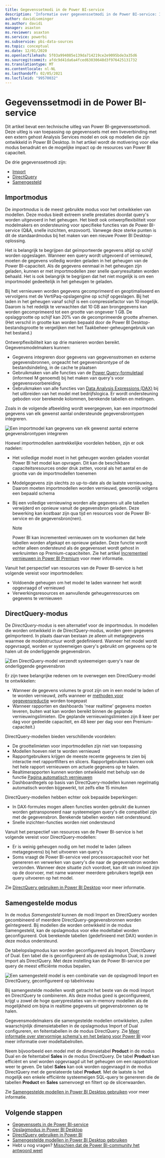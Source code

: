 ```yaml
---
title: Gegevenssetmodi in de Power BI-service
description: 'Informatie over gegevenssetmodi in de Power BI-service: Import, DirectQuery en Samengesteld.'
author: davidiseminger
ms.author: davidi
manager: asaxton
ms.reviewer: asaxton
ms.service: powerbi
ms.subservice: pbi-data-sources
ms.topic: conceptual
ms.date: 12/01/2020
ms.openlocfilehash: 5f03a994085e139da714219ce2e9095bde3a35d6
ms.sourcegitcommit: afdc9d41da6a4fced63030648d3f976425131732
ms.translationtype: MT
ms.contentlocale: nl-NL
ms.lasthandoff: 02/05/2021
ms.locfileid: "99570032"
---
```

# <a name="dataset-modes-in-the-power-bi-service"></a>Gegevenssetmodi in de Power BI-service

Dit artikel bevat een technische uitleg van Power BI-gegevenssetsmodi. Deze uitleg is van toepassing op gegevenssets met een liveverbinding met een extern gehost Analysis Services model en ook op modellen die zijn ontwikkeld in Power BI Desktop. In het artikel wordt de motivering voor elke modus benadrukt en de mogelijke impact op de resources van Power BI capaciteit.

De drie gegevenssetmodi zijn:

- [Import](#import-mode)
- [DirectQuery](#directquery-mode)
- [Samengesteld](#composite-mode)

## <a name="import-mode"></a>Importmodus

De _importmodus_ is de meest gebruikte modus voor het ontwikkelen van modellen. Deze modus biedt extreem snelle prestaties doordat query's worden uitgevoerd in het geheugen. Het biedt ook ontwerpflexibiliteit voor modelmakers en ondersteuning voor specifieke functies van de Power BI-service (Q&A, snelle inzichten, enzovoort). Vanwege deze sterke punten is dit de standaardmodus bij het maken van een nieuwe Power BI Desktop-oplossing.

Het is belangrijk te begrijpen dat geïmporteerde gegevens altijd op schijf worden opgeslagen. Wanneer een query wordt uitgevoerd of vernieuwd, moeten de gegevens volledig worden geladen in het geheugen van de Power BI-capaciteit. Als de gegevens eenmaal in het geheugen zijn geladen, kunnen er met importmodellen zeer snelle queryresultaten worden behaald. Het is ook belangrijk te begrijpen dat het niet mogelijk is om een importmodel gedeeltelijk in het geheugen te geladen.

Bij het vernieuwen worden gegevens gecomprimeerd en geoptimaliseerd en vervolgens met de VertiPaq-opslagengine op schijf opgeslagen. Bij het laden in het geheugen vanaf schijf is een compressiefactor van 10 mogelijk. Daarom is het redelijk te verwachten dat 10 GB aan brongegevens kan worden gecomprimeerd tot een grootte van ongeveer 1 GB. De opslaggrootte op schijf kan 20% van de gecomprimeerde grootte afnemen. (Het verschil in grootte kan worden bepaald door de Power BI Desktop-bestandsgrootte te vergelijken met het Taakbeheer-geheugengebruik van het bestand.)

Ontwerpflexibiliteit kan op drie manieren worden bereikt. Gegevensmodelmakers kunnen:

- Gegevens integreren door gegevens van gegevensstromen en externe gegevensbronnen, ongeacht het gegevensbrontype of de bestandsindeling, in de cache te plaatsen
- Gebruikmaken van alle functies van de [Power Query-formuletaal](/powerquery-m/) (informeel M genoemd) bij het maken van query's voor gegevensvoorbereiding
- Gebruikmaken van alle functies van [Data Analysis Expressions (DAX)](/dax/) bij het uitbreiden van het model met bedrijfslogica. Er wordt ondersteuning geboden voor berekende kolommen, berekende tabellen en metingen.

Zoals in de volgende afbeelding wordt weergegeven, kan een importmodel gegevens van elk gewenst aantal ondersteunde gegevensbrontypen integreren.

![Een importmodel kan gegevens van elk gewenst aantal externe gegevensbrontypen integreren](media/service-dataset-modes-understand/import-model.png)

Hoewel importmodellen aantrekkelijke voordelen hebben, zijn er ook nadelen:

- Het volledige model moet in het geheugen worden geladen voordat Power BI het model kan opvragen. Dit kan de beschikbare capaciteitsresources onder druk zetten, vooral als het aantal en de grootte van de importmodellen toenemen
- Modelgegevens zijn slechts zo up-to-date als de laatste vernieuwing. Daarom moeten importmodellen worden vernieuwd, gewoonlijk volgens een bepaald schema
- Bij een volledige vernieuwing worden alle gegevens uit alle tabellen verwijderd en opnieuw vanuit de gegevensbron geladen. Deze bewerking kan kostbaar zijn qua tijd en resources voor de Power BI-service en de gegevensbron(nen).

    > [!NOTE]
    > Power BI kan incrementeel vernieuwen om te voorkomen dat hele tabellen worden afgekapt en opnieuw geladen. Deze functie wordt echter alleen ondersteund als de gegevensset wordt gehost in werkruimten op Premium-capaciteiten. Zie het artikel [Incrementeel vernieuwen in Power BI Premium](../admin/service-premium-incremental-refresh.md) voor meer informatie.

Vanuit het perspectief van resources van de Power BI-service is het volgende vereist voor importmodellen:

- Voldoende geheugen om het model te laden wanneer het wordt opgevraagd of vernieuwd
- Verwerkingsresources en aanvullende geheugenresources om gegevens te vernieuwen

## <a name="directquery-mode"></a>DirectQuery-modus

De _DirectQuery-modus_ is een alternatief voor de importmodus. In modellen die worden ontwikkeld in de DirectQuery-modus, worden geen gegevens geïmporteerd. In plaats daarvan bestaan ze alleen uit metagegevens waarmee de modelstructuur wordt gedefinieerd. Wanneer het model wordt opgevraagd, worden er systeemeigen query's gebruikt om gegevens op te halen uit de onderliggende gegevensbron.

![Een DirectQuery-model verzendt systeemeigen query's naar de onderliggende gegevensbron](media/service-dataset-modes-understand/direct-query-model.png)

Er zijn twee belangrijke redenen om te overwegen een DirectQuery-model te ontwikkelen:

- Wanneer de gegevens volumes te groot zijn om in een model te laden of te worden vernieuwd, zelfs wanneer er [methoden voor gegevensreductie](../guidance/import-modeling-data-reduction.md) worden toegepast
- Wanneer rapporten en dashboards 'near realtime' gegevens moeten leveren, buiten wat kan worden bereikt binnen de geplande vernieuwingslimieten. (De geplande vernieuwingslimieten zijn 8 keer per dag voor gedeelde capaciteit, en 48 keer per dag voor een Premium-capaciteit.)

DirectQuery-modellen bieden verschillende voordelen:

- De groottelimieten voor importmodellen zijn niet van toepassing
- Modellen hoeven niet te worden vernieuwd
- Rapportgebruikers krijgen de meeste recente gegevens te zien bij interactie met rapportfilters en slicers. Rapportgebruikers kunnen ook het hele rapport vernieuwen om actuele gegevens op te halen.
- Realtimerapporten kunnen worden ontwikkeld met behulp van de functie [Pagina automatisch vernieuwen](../create-reports/desktop-automatic-page-refresh.md)
- Dashboardtegels op basis van DirectQuery-modellen kunnen regelmatig automatisch worden bijgewerkt, tot zelfs elke 15 minuten

DirectQuery-modellen hebben echter ook bepaalde beperkingen:

- In DAX-formules mogen alleen functies worden gebruikt die kunnen worden getransponeerd naar systeemeigen query's die compatibel zijn met de gegevensbron. Berekende tabellen worden niet ondersteund.
- Snelle inzichten-functies worden niet ondersteund

Vanuit het perspectief van resources van de Power BI-service is het volgende vereist voor DirectQuery-modellen:

- Er is weinig geheugen nodig om het model te laden (alleen metagegevens) bij het uitvoeren van query's
- Soms vraagt de Power BI-service veel processorcapaciteit voor het genereren en verwerken van query's die naar de gegevensbron worden verzonden. Wanneer deze situatie zich voordoet, kan dit van invloed zijn op de doorvoer, met name wanneer meerdere gebruikers tegelijk een query uitvoeren op het model.

Zie [DirectQuery gebruiken in Power BI Desktop](desktop-use-directquery.md) voor meer informatie.

## <a name="composite-mode"></a>Samengestelde modus

In de modus _Samengesteld_ kunnen de modi Import en DirectQuery worden gecombineerd of meerdere DirectQuery-gegevensbronnen worden geïntegreerd. Bij modellen die worden ontwikkeld in de modus Samengesteld, kan de opslagmodus voor elke modeltabel worden geconfigureerd. Ook berekende tabellen (gedefinieerd met DAX) worden in deze modus ondersteund.

De tabelopslagmodus kan worden geconfigureerd als Import, DirectQuery of Dual. Een tabel die is geconfigureerd als de opslagmodus Dual, is zowel Import als DirectQuery. Met deze instelling kan de Power BI-service per query de meest efficiënte modus bepalen.

![Een samengesteld model is een combinatie van de opslagmodi Import en DirectQuery, geconfigureerd op tabelniveau](media/service-dataset-modes-understand/composite-model.png)

Bij samengestelde modellen wordt getracht het beste van de modi Import en DirectQuery te combineren. Als deze modus goed is geconfigureerd, krijgt u zowel de hoge queryprestaties van in-memory modellen als de mogelijkheid om bijna in realtime gegevens uit gegevensbronnen op te halen.

Gegevensmodelmakers die samengestelde modellen ontwikkelen, zullen waarschijnlijk dimensietabellen in de opslagmodus Import of Dual configureren, en feitentabellen in de modus DirectQuery. Zie [Meer informatie over stervormige schema's en het belang voor Power BI](../guidance/star-schema.md) voor meer informatie over modeltabelrollen.

Neem bijvoorbeeld een model met de dimensietabel **Product** in de modus Dual en de feitentabel **Sales** in de modus DirectQuery. De tabel **Product** kan efficiënt en snel worden opgevraagd uit het geheugen om een rapportslicer weer te geven. De tabel **Sales** kan ook worden opgevraagd in de modus DirectQuery met de gerelateerde tabel **Product**. Met de laatste is het mogelijk een enkele efficiënte systeemeigen SQL-query te genereren die de tabellen **Product** en **Sales** samenvoegt en filtert op de slicerwaarden.

Zie [Samengestelde modellen in Power BI Desktop gebruiken](../transform-model/desktop-composite-models.md) voor meer informatie.

## <a name="next-steps"></a>Volgende stappen

- [Gegevenssets in de Power BI-service](service-dataset-modes-understand.md)
- [Opslagmodus in Power BI Desktop](../transform-model/desktop-storage-mode.md)
- [DirectQuery gebruiken in Power BI](desktop-directquery-about.md)
- [Samengestelde modellen in Power BI Desktop gebruiken](../transform-model/desktop-composite-models.md)
- Hebt u nog vragen? [Misschien dat de Power BI-community het antwoord weet](https://community.powerbi.com/)

